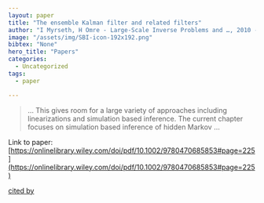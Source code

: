 ```yaml
---
layout: paper
title: "The ensemble Kalman filter and related filters"
author: "I Myrseth, H Omre - Large‐Scale Inverse Problems and …, 2010 - Wiley Online Library"
image: "/assets/img/SBI-icon-192x192.png"
bibtex: "None"
hero_title: "Papers"
categories:
  - Uncategorized
tags:
  - paper

---
```

>… This gives room for a large variety of approaches including linearizations and simulation based inference. The current chapter focuses on simulation based inference of hidden Markov …

Link to paper: [https://onlinelibrary.wiley.com/doi/pdf/10.1002/9780470685853#page=225](https://onlinelibrary.wiley.com/doi/pdf/10.1002/9780470685853#page=225)

[cited by](https://scholar.google.com/scholar?cites=6047787560012065149&as_sdt=2005&sciodt=0,5&hl=en&num=20)
